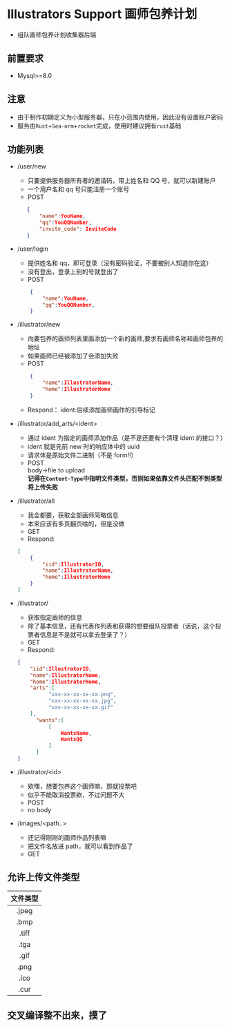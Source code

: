# Illustrators Support 画师包养计划

- 组队画师包养计划收集器后端

## 前置要求

- Mysql>=8.0

## 注意

- 由于制作初期定义为小型服务器，只在小范围内使用，因此没有设置账户密码
- 服务由`Rust`+`Sea-orm`+`rocket`完成，使用时建议拥有`rust`基础

## 功能列表

- /user/new

  - 只要提供服务器所有者的邀请码，带上姓名和 QQ 号，就可以新建账户
  - 一个用户名和 qq 号只能注册一个账号
  - POST

  ```json
     {
         "name":YouName,
         "qq":YouQQNumber,
         "invite_code": InviteCode
     }
  ```

- /user/login

  - 提供姓名和 qq，即可登录（没有密码验证，不要被别人知道你在这）
  - 没有登出，登录上别的号就登出了
  - POST

  ```json
      {
          "name":YouName,
          "qq":YouQQNumber,
      }
  ```

- /illustrator/new

  - 向要包养的画师列表里面添加一个新的画师,要求有画师名称和画师包养的地址
  - 如果画师已经被添加了会添加失败
  - POST

  ```json
      {
          "name":IllustratorName,
          "home":IllustratorHome
      }
  ```

  - Respond：
    ident:后续添加画师画作的引导标记

- /illustrator/add_arts/<ident\>

  - 通过 ident 为指定的画师添加作品（是不是还要有个清理 ident 的接口？）
  - ident 就是先前 new 时的响应体中的 uuid
  - 请求体是原始文件二进制（不是 form!!）
  - POST  
    body->file to upload  
    **记得在`Content-Type`中指明文件类型，否则如果依靠文件头匹配不到类型将上传失败**

- /illustrator/all
  - 我全都要，获取全部画师简略信息
  - 本来应该有多页翻页啥的，但是没做
  - GET
  - Respond:
  ```json
  [
      {
          "iid":IllustratorID,
          "name":IllustratorName,
          "home":IllustratorHome
      }
  ]
  ```
- /illustrator/<id>
  - 获取指定画师的信息
  - 除了基本信息，还有代表作列表和获得的想要组队投票者（话说，这个投票者信息是不是就可以拿去登录了？）
  - GET
  - Respond:
  ```json
  {
      "iid":IllustratorID,
      "name":IllustratorName,
      "home":IllustratorHome,
      "arts":[
            "xxx-xx-xx-xx-xx.png",
            "xxx-xx-xx-xx-xx.jpg",
            "xxx-xx-xx-xx-xx.gif"
      ],
        "wants":[
            [
                WantsName,
                WantsQQ
            ]
        ]
  }
  ```

* /illustrator/<id\>

  - 欸嘿，想要包养这个画师嘛，那就投票吧
  - 似乎不能取消投票欸，不过问题不大
  - POST
  - no body

* /images/<path..>
  - 还记得刚刚的画师作品列表嘛
  - 把文件名放进 path，就可以看到作品了
  - GET

## 允许上传文件类型

| 文件类型 |
| :------: |
|  .jpeg   |
|   .bmp   |
|  .tiff   |
|   .tga   |
|   .gif   |
|   .png   |
|   .ico   |
|   .cur   |

## 交叉编译整不出来，摸了